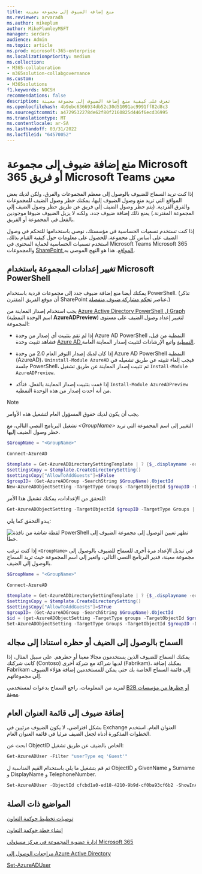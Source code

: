 ```yaml
---
title: منع إضافة الضيوف إلى مجموعة معينة
ms.reviewer: arvaradh
ms.author: mikeplum
author: MikePlumleyMSFT
manager: serdars
audience: Admin
ms.topic: article
ms.prod: microsoft-365-enterprise
ms.localizationpriority: medium
ms.collection:
- M365-collaboration
- m365solution-collabgovernance
ms.custom:
- M365solutions
f1.keywords: NOCSH
recommendations: false
description: تعرف على كيفية منع إضافة الضيوف إلى مجموعة معينة
ms.openlocfilehash: 4b9ebc6366934db52c30d51091ac9991ff82d8c3
ms.sourcegitcommit: a4729532278de62f80f2160825d446f6ecd36995
ms.translationtype: MT
ms.contentlocale: ar-SA
ms.lasthandoff: 03/31/2022
ms.locfileid: "64570052"
---
```

# <a name="prevent-guests-from-being-added-to-a-specific-microsoft-365-group-or-microsoft-teams-team"></a>منع إضافة ضيوف إلى مجموعة Microsoft 365 أو فريق Microsoft Teams معين

إذا كنت تريد السماح للضيوف بالوصول إلى معظم المجموعات والفرق، ولكن لديك بعض المواقع التي تريد منع وصول الضيوف إليها، يمكنك حظر وصول الضيف للمجموعات والفرق الفردية. (يتم حظر وصول الضيف إلى فريق عن طريق حظر وصول الضيف إلى المجموعة المقترنة.) يمنع ذلك إضافة ضيوف جدد، ولكنه لا يزيل الضيوف ضيوفا موجودين بالفعل في المجموعة أو الفريق.

إذا كنت تستخدم تسميات الحساسية في مؤسستك، نوصي باستخدامها للتحكم في وصول الضيف على أساس كل مجموعة. للحصول على معلومات حول كيفية القيام بذلك، استخدم تسميات الحساسية لحماية المحتوى في Microsoft Teams Microsoft 365 والمجموعات [SharePoint المواقع](../compliance/sensitivity-labels-teams-groups-sites.md). هذا هو النهج الموصى به.

## <a name="change-group-settings-using-microsoft-powershell"></a>تغيير إعدادات المجموعة باستخدام Microsoft PowerShell

يمكنك أيضا منع إضافة ضيوف جدد إلى مجموعات فردية باستخدام PowerShell. (تذكر أن موقع الفريق المقترن SharePoint عناصر [تحكم مشاركة ضيوف منفصلة](/sharepoint/change-external-sharing-site).)

يجب استخدام إصدار المعاينة من [Azure Active Directory PowerShell ل Graph](/powershell/azure/active-directory/install-adv2) (اسم الوحدة النمطية **AzureADPreview**) لتغيير إعداد وصول الضيف على مستوى المجموعة:

- إذا لم تقم بتثبيت أي إصدار من وحدة Azure AD PowerShell النمطية من قبل، فشاهد تثبيت وحدة [Azure AD النمطية](/powershell/azure/active-directory/install-adv2?preserve-view=true&view=azureadps-2.0-preview) واتبع الإرشادات لتثبيت إصدار المعاينة العامة.

- إذا كان لديك إصدار التوفر العام 2.0 من وحدة Azure AD PowerShell النمطية (AzureAD)، `Uninstall-Module AzureAD` فيجب إلغاء تثبيته عن طريق تشغيله في جلسة PowerShell، ثم تثبيت إصدار المعاينة عن طريق تشغيل `Install-Module AzureADPreview`.

- إذا قمت بتثبيت إصدار المعاينة بالفعل، فتأكد `Install-Module AzureADPreview` من أنه أحدث إصدار من هذه الوحدة النمطية.

> [!NOTE]
> يجب أن يكون لديك حقوق المسؤول العام لتشغيل هذه الأوامر. 

تشغيل البرنامج النصي التالي، مع *\<GroupName\>* التغيير إلى اسم المجموعة التي تريد حظر وصول الضيف إليها.

```PowerShell
$GroupName = "<GroupName>"

Connect-AzureAD

$template = Get-AzureADDirectorySettingTemplate | ? {$_.displayname -eq "group.unified.guest"}
$settingsCopy = $template.CreateDirectorySetting()
$settingsCopy["AllowToAddGuests"]=$False
$groupID= (Get-AzureADGroup -SearchString $GroupName).ObjectId
New-AzureADObjectSetting -TargetType Groups -TargetObjectId $groupID -DirectorySetting $settingsCopy
```

للتحقق من الإعدادات، يمكنك تشغيل هذا الأمر:

```PowerShell
Get-AzureADObjectSetting -TargetObjectId $groupID -TargetType Groups | fl Values
```

يبدو التحقق كما يلي:
    
![لقطة شاشة من نافذة PowerShell تظهر تعيين الوصول إلى مجموعة الضيوف إلى خطأ.](../media/09ebfb4f-859f-44c3-a29e-63a59fd6ef87.png)

إذا كنت ترغب ```<GroupName>``` في تبديل الإعداد مرة أخرى للسماح للضيوف بالوصول إلى مجموعة معينة، فدير البرنامج النصي التالي، واتغير إلى اسم المجموعة حيث تريد السماح بالوصول إلى الضيف.

```PowerShell
$GroupName = "<GroupName>"

Connect-AzureAD

$template = Get-AzureADDirectorySettingTemplate | ? {$_.displayname -eq "group.unified.guest"}
$settingsCopy = $template.CreateDirectorySetting()
$settingsCopy["AllowToAddGuests"]=$True
$groupID= (Get-AzureADGroup -SearchString $GroupName).ObjectId
$id = (get-AzureADObjectSetting -TargetType groups -TargetObjectId $groupID).id
Set-AzureADObjectSetting -TargetType Groups -TargetObjectId $groupID -DirectorySetting $settingsCopy -id $id
```

## <a name="allow-or-block-guest-access-based-on-their-domain"></a>السماح بالوصول إلى الضيف أو حظره استنادا إلى مجاله

يمكنك السماح للضيوف الذين يستخدمون مجالا معينا أو حظرهم. على سبيل المثال، إذا كانت شركتك (Contoso) لديها شراكة مع شركة أخرى (Fabrikam)، يمكنك إضافة Fabrikam إلى قائمة السماح الخاصة بك حتى يمكن للمستخدمين إضافة هؤلاء الضيوف إلى مجموعاتهم.

لمزيد من المعلومات، راجع السماح بدعوات لمستخدمي [B2B أو حظرها من مؤسسات معينة](/azure/active-directory/b2b/allow-deny-list).

## <a name="add-guests-to-the-global-address-list"></a>إضافة ضيوف إلى قائمة العنوان العام

بشكل افتراضي، لا يكون الضيوف مرئيين في Exchange العنوان العام. استخدم الخطوات المذكورة أدناه لجعل الضيف مرئيا في قائمة العنوان العام.

ابحث عن ObjectID الخاص بالضيف عن طريق تشغيل:

```PowerShell
Get-AzureADUser -Filter "userType eq 'Guest'"
```

ثم قم بتشغيل ما يلي باستخدام القيم المناسبة ل ObjectID و GivenName و Surname و DisplayName و TelephoneNumber.

```PowerShell
Set-AzureADUser -ObjectId cfcbd1a0-ed18-4210-9b9d-cf0ba93cf6b2 -ShowInAddressList $true -GivenName 'Megan' -Surname 'Bowen' -DisplayName 'Megan Bowen' -TelephoneNumber '555-555-5555'
```

## <a name="related-topics"></a>المواضيع ذات الصلة

[توصيات تخطيط حوكمة التعاون](collaboration-governance-overview.md#collaboration-governance-planning-recommendations)

[إنشاء خطة حوكمة التعاون](collaboration-governance-first.md)

[إدارة عضوية المجموعة في مركز مسؤولي Microsoft 365](../admin/create-groups/add-or-remove-members-from-groups.md)
  
[مراجعات الوصول إلى Azure Active Directory](/azure/active-directory/active-directory-azure-ad-controls-perform-access-review)

[Set-AzureADUser](/powershell/module/azuread/set-azureaduser)
